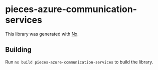 # pieces-azure-communication-services

This library was generated with [Nx](https://nx.dev).

## Building

Run `nx build pieces-azure-communication-services` to build the library.

